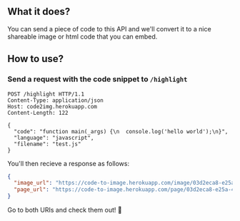 ## What it does?
You can send a piece of code to this API and we'll convert it to a nice shareable image or html code that you can embed.

## How to use?

### Send a request with the code snippet to `/highlight`

```http
POST /highlight HTTP/1.1
Content-Type: application/json
Host: code2img.herokuapp.com
Content-Length: 122

{
  "code": "function main(_args) {\n  console.log('hello world');\n}",
  "language": "javascript",
  "filename": "test.js"
}
```

You'll then recieve a response as follows:

```json
{
  "image_url": "https://code-to-image.herokuapp.com/image/03d2eca8-e25a-446f-9a18-7e3c208f80f0",
  "page_url": "https://code-to-image.herokuapp.com/page/03d2eca8-e25a-446f-9a18-7e3c208f80f0"
}
```

Go to both URIs and check them out! 💪
